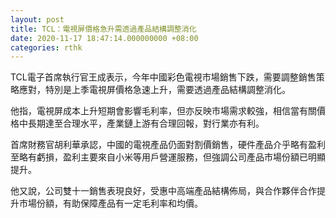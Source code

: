 ```yaml
---
layout: post
title: TCL：電視屏價格急升需透過產品結構調整消化
date: 2020-11-17 18:47:14.000000000 +08:00
categories: rthk
---
```


TCL電子首席執行官王成表示，今年中國彩色電視市場銷售下跌，需要調整銷售策略應對，特別是上季電視屏價格急速上升，需要透過產品結構調整消化。

他指，電視屏成本上升短期會影響毛利率，但亦反映市場需求較強，相信當有關價格中長期達至合理水平，產業鏈上游有合理回報，對行業亦有利。

首席財務官胡利華承認，中國的電視產品仍面對割價銷售，硬件產品介乎略有盈利至略有虧損，盈利主要來自小米等用戶營運服務，但強調公司產品市場份額已明顯提升。

他又說，公司雙十一銷售表現良好，受惠中高端產品結構佈局，與合作夥伴合作提升市場份額，有助保障產品有一定毛利率和均價。
